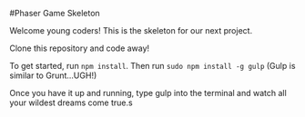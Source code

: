 #Phaser Game Skeleton

Welcome young coders! This is the skeleton for our next project.

Clone this repository and code away!

To get started, run `npm install`. Then run `sudo npm install -g gulp` (Gulp is similar to Grunt...UGH!)

Once you have it up and running, type gulp into the terminal and watch all your wildest dreams come true.s



